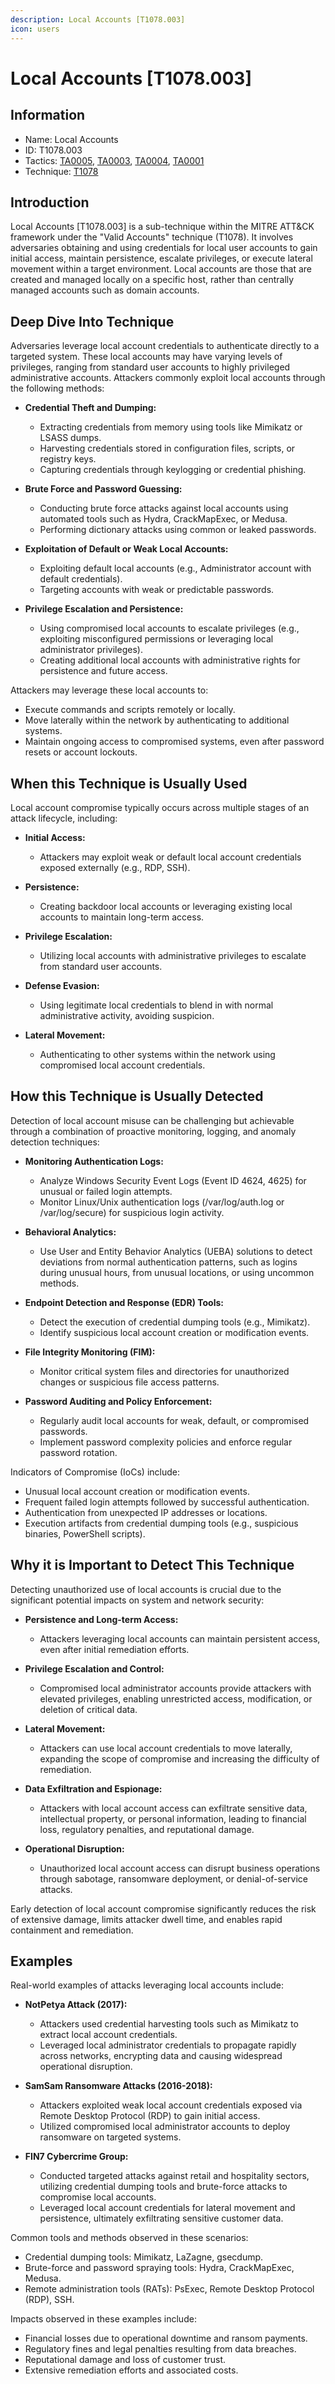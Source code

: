 ```yaml
---
description: Local Accounts [T1078.003]
icon: users
---
```


# Local Accounts [T1078.003]

## Information

- Name: Local Accounts
- ID: T1078.003
- Tactics: [TA0005](../TA0005/TA0005.md), [TA0003](../TA0003/TA0003.md), [TA0004](../TA0004/TA0004.md), [TA0001](../TA0001/TA0001.md)
- Technique: [T1078](./T1078.md)

## Introduction

Local Accounts [T1078.003] is a sub-technique within the MITRE ATT&CK framework under the "Valid Accounts" technique (T1078). It involves adversaries obtaining and using credentials for local user accounts to gain initial access, maintain persistence, escalate privileges, or execute lateral movement within a target environment. Local accounts are those that are created and managed locally on a specific host, rather than centrally managed accounts such as domain accounts.

## Deep Dive Into Technique

Adversaries leverage local account credentials to authenticate directly to a targeted system. These local accounts may have varying levels of privileges, ranging from standard user accounts to highly privileged administrative accounts. Attackers commonly exploit local accounts through the following methods:

- **Credential Theft and Dumping:**

  - Extracting credentials from memory using tools like Mimikatz or LSASS dumps.
  - Harvesting credentials stored in configuration files, scripts, or registry keys.
  - Capturing credentials through keylogging or credential phishing.

- **Brute Force and Password Guessing:**

  - Conducting brute force attacks against local accounts using automated tools such as Hydra, CrackMapExec, or Medusa.
  - Performing dictionary attacks using common or leaked passwords.

- **Exploitation of Default or Weak Local Accounts:**

  - Exploiting default local accounts (e.g., Administrator account with default credentials).
  - Targeting accounts with weak or predictable passwords.

- **Privilege Escalation and Persistence:**
  - Using compromised local accounts to escalate privileges (e.g., exploiting misconfigured permissions or leveraging local administrator privileges).
  - Creating additional local accounts with administrative rights for persistence and future access.

Attackers may leverage these local accounts to:

- Execute commands and scripts remotely or locally.
- Move laterally within the network by authenticating to additional systems.
- Maintain ongoing access to compromised systems, even after password resets or account lockouts.

## When this Technique is Usually Used

Local account compromise typically occurs across multiple stages of an attack lifecycle, including:

- **Initial Access:**

  - Attackers may exploit weak or default local account credentials exposed externally (e.g., RDP, SSH).

- **Persistence:**

  - Creating backdoor local accounts or leveraging existing local accounts to maintain long-term access.

- **Privilege Escalation:**

  - Utilizing local accounts with administrative privileges to escalate from standard user accounts.

- **Defense Evasion:**

  - Using legitimate local credentials to blend in with normal administrative activity, avoiding suspicion.

- **Lateral Movement:**
  - Authenticating to other systems within the network using compromised local account credentials.

## How this Technique is Usually Detected

Detection of local account misuse can be challenging but achievable through a combination of proactive monitoring, logging, and anomaly detection techniques:

- **Monitoring Authentication Logs:**

  - Analyze Windows Security Event Logs (Event ID 4624, 4625) for unusual or failed login attempts.
  - Monitor Linux/Unix authentication logs (/var/log/auth.log or /var/log/secure) for suspicious login activity.

- **Behavioral Analytics:**

  - Use User and Entity Behavior Analytics (UEBA) solutions to detect deviations from normal authentication patterns, such as logins during unusual hours, from unusual locations, or using uncommon methods.

- **Endpoint Detection and Response (EDR) Tools:**

  - Detect the execution of credential dumping tools (e.g., Mimikatz).
  - Identify suspicious local account creation or modification events.

- **File Integrity Monitoring (FIM):**

  - Monitor critical system files and directories for unauthorized changes or suspicious file access patterns.

- **Password Auditing and Policy Enforcement:**
  - Regularly audit local accounts for weak, default, or compromised passwords.
  - Implement password complexity policies and enforce regular password rotation.

Indicators of Compromise (IoCs) include:

- Unusual local account creation or modification events.
- Frequent failed login attempts followed by successful authentication.
- Authentication from unexpected IP addresses or locations.
- Execution artifacts from credential dumping tools (e.g., suspicious binaries, PowerShell scripts).

## Why it is Important to Detect This Technique

Detecting unauthorized use of local accounts is crucial due to the significant potential impacts on system and network security:

- **Persistence and Long-term Access:**

  - Attackers leveraging local accounts can maintain persistent access, even after initial remediation efforts.

- **Privilege Escalation and Control:**

  - Compromised local administrator accounts provide attackers with elevated privileges, enabling unrestricted access, modification, or deletion of critical data.

- **Lateral Movement:**

  - Attackers can use local account credentials to move laterally, expanding the scope of compromise and increasing the difficulty of remediation.

- **Data Exfiltration and Espionage:**

  - Attackers with local account access can exfiltrate sensitive data, intellectual property, or personal information, leading to financial loss, regulatory penalties, and reputational damage.

- **Operational Disruption:**
  - Unauthorized local account access can disrupt business operations through sabotage, ransomware deployment, or denial-of-service attacks.

Early detection of local account compromise significantly reduces the risk of extensive damage, limits attacker dwell time, and enables rapid containment and remediation.

## Examples

Real-world examples of attacks leveraging local accounts include:

- **NotPetya Attack (2017):**

  - Attackers used credential harvesting tools such as Mimikatz to extract local account credentials.
  - Leveraged local administrator credentials to propagate rapidly across networks, encrypting data and causing widespread operational disruption.

- **SamSam Ransomware Attacks (2016-2018):**

  - Attackers exploited weak local account credentials exposed via Remote Desktop Protocol (RDP) to gain initial access.
  - Utilized compromised local administrator accounts to deploy ransomware on targeted systems.

- **FIN7 Cybercrime Group:**
  - Conducted targeted attacks against retail and hospitality sectors, utilizing credential dumping tools and brute-force attacks to compromise local accounts.
  - Leveraged local account credentials for lateral movement and persistence, ultimately exfiltrating sensitive customer data.

Common tools and methods observed in these scenarios:

- Credential dumping tools: Mimikatz, LaZagne, gsecdump.
- Brute-force and password spraying tools: Hydra, CrackMapExec, Medusa.
- Remote administration tools (RATs): PsExec, Remote Desktop Protocol (RDP), SSH.

Impacts observed in these examples include:

- Financial losses due to operational downtime and ransom payments.
- Regulatory fines and legal penalties resulting from data breaches.
- Reputational damage and loss of customer trust.
- Extensive remediation efforts and associated costs.
